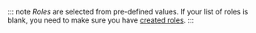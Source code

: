 ::: note
<dfn data-key="role">Roles</dfn> are selected from pre-defined values. If your list of roles is blank, you need to make sure you have [created roles](/dashboard/guides/roles/create-roles).
:::